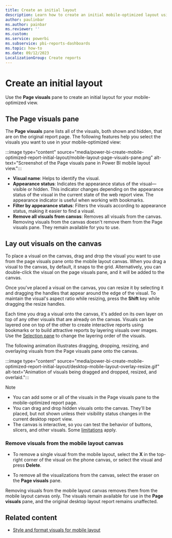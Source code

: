 ```yaml
---
title: Create an initial layout 
description: Learn how to create an initial mobile-optimized layout using mobile layout view's Page visuals pane.
author: paulinbar
ms.author: painbar
ms.reviewer: ''
ms.custom:
ms.service: powerbi
ms.subservice: pbi-reports-dashboards
ms.topic: how-to
ms.date: 09/12/2023
LocalizationGroup: Create reports
---
```


# Create an initial layout

Use the **Page visuals** pane to create an initial layout for your mobile-optimized view.

## The Page visuals pane

The **Page visuals** pane lists all of the visuals, both shown and hidden, that are on the original report page. The following features help you select the visuals you want to use in your mobile-optimized view:

:::image type="content" source="media/power-bi-create-mobile-optimized-report-initial-layout/mobile-layout-page-visuals-pane.png" alt-text="Screenshot of the Page visuals pane in Power BI mobile layout view.":::

* **Visual name**: Helps to identify the visual.
* **Appearance status**: Indicates the appearance status of the visual&mdash;visible or hidden. This indicator changes depending on the appearance status of the visual in the current state of the web report view. The appearance indicator is useful when working with bookmarks.
* **Filter by appearance status**: Filters the visuals according to appearance status, making it easier to find a visual.
* **Remove all visuals from canvas**: Removes all visuals from the canvas. Removing visuals from the canvas doesn't remove them from the Page visuals pane. They remain available for you to use.

## Lay out visuals on the canvas

To place a visual on the canvas, drag and drop the visual you want to use from the page visuals pane onto the mobile layout canvas. When you drag a visual to the canvas, by default, it snaps to the grid. Alternatively, you can double-click the visual on the page visuals pane, and it will be added to the canvas.

Once you've placed a visual on the canvas, you can resize it by selecting it and dragging the handles that appear around the edge of the visual. To maintain the visual's aspect ratio while resizing, press the **Shift** key while dragging the resize handles.

Each time you drag a visual onto the canvas, it's added on its own layer on top of any other visuals that are already on the canvas. Visuals can be layered one on top of the other to create interactive reports using bookmarks or to build attractive reports by layering visuals over images. Use the [Selection pane](power-bi-create-mobile-optimized-report-order-layers.md) to change the layering order of the visuals.

The following animation illustrates dragging, dropping, resizing, and overlaying visuals from the Page visuals pane onto the canvas.

:::image type="content" source="media/power-bi-create-mobile-optimized-report-initial-layout/desktop-mobile-layout-overlay-resize.gif" alt-text="Animation of visuals being dragged and dropped, resized, and overlaid.":::

>[!NOTE]
> * You can add some or all of the visuals in the Page visuals pane to the mobile-optimized report page.
> * You can drag and drop hidden visuals onto the canvas. They'll be placed, but not shown unless their visibility status changes in the current desktop report view.
> * The canvas is interactive, so you can test the behavior of buttons, slicers, and other visuals. Some [limitations](./power-bi-create-mobile-optimized-report-mobile-layout-view.md#considerations-and-limitations) apply.

### Remove visuals from the mobile layout canvas

* To remove a single visual from the mobile layout, select the **X** in the top-right corner of the visual on the phone canvas, or select the visual and press **Delete**.

* To remove all the visualizations from the canvas, select the eraser on the **Page visuals** pane.

Removing visuals from the mobile layout canvas removes them from the mobile layout canvas only. The visuals remain available for use in the **Page visuals** pane, and the original desktop layout report remains unaffected.

## Related content

* [Style and format visuals for mobile layout](power-bi-create-mobile-optimized-report-format-visuals.md)